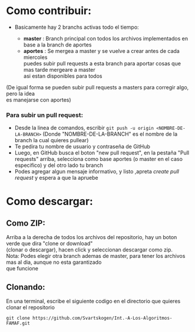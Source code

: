 Como contribuir:
======
* Basicamente hay 2 branchs activas todo el tiempo:

   * **master** : Branch principal con todos los archivos implementados en base a la branch de aportes  
   * **aportes** : Se mergea a master y se vuelve a crear antes de cada miercoles  
   puedes subir pull requests a esta branch para aportar cosas que mas tarde mergeare a master  
   asi estan disponibles para todos
   
(De igual forma se pueden subir pull requests a masters para corregir algo, pero la idea  
es manejarse con aportes)

### Para subir un pull request:
* Desde la linea de comandos, escribir 
`git push -u origin <NOMBRE-DE-LA-BRANCH>`
(Donde "NOMBRE-DE-LA-BRANCH" es el nombre de la branch la cual quieres pullear)
* Te pedira tu nombre de usuario y contraseña de GitHub
* Luego, en GitHub busca el boton "new pull request", en la pestaña "Pull requests" arriba, selecciona como base aportes 
(o master en el caso especifico) y del otro lado tu branch
* Podes agregar algun mensaje informativo, y listo ,apreta *create pull request* y espera a que la apruebe


Como descargar:
======
## Como ZIP:
Arriba a la derecha de todos los archivos del repositorio, hay un boton verde que dira "clone or download"  
(clonar o descargar), hacen click y seleccionan descargar como zip.  
Nota: Podes elegir otra branch ademas de master, para tener los archivos mas al dia, aunque no esta garantizado  
que funcione
## Clonando:
En una terminal, escribe el siguiente codigo en el directorio que quieres clonar el repositorio

`git clone https://github.com/Svartskogen/Int.-A-Los-Algoritmos-FAMAF.git`

